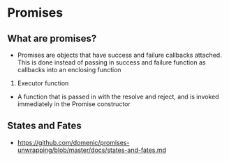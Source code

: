 # Promises

## What are promises?
-  Promises are objects that have success and failure callbacks attached. This is done instead of passing in success and failure function as callbacks into an enclosing function

1. Executor function
  - A function that is passed in with the resolve and reject, and is invoked immediately in the Promise constructor

## States and Fates
- https://github.com/domenic/promises-unwrapping/blob/master/docs/states-and-fates.md